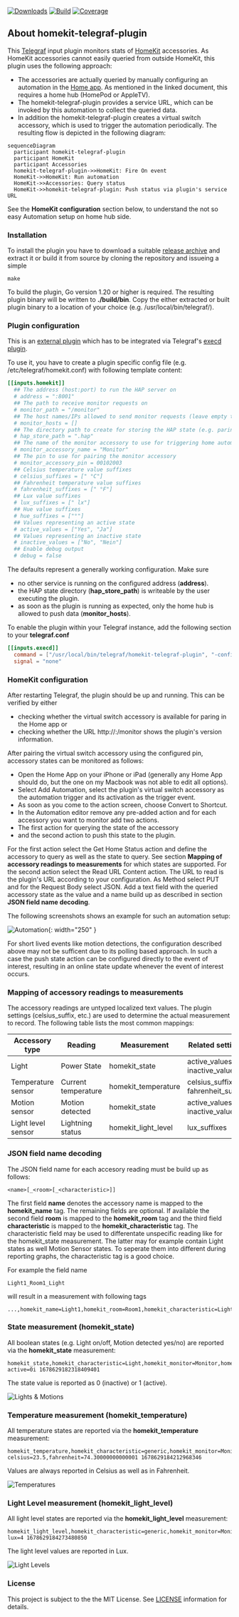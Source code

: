 [![Downloads](https://img.shields.io/github/downloads/hdecarne-github/homekit-telegraf-plugin/total.svg)](https://github.com/hdecarne-github/homekit-telegraf-plugin/releases)
[![Build](https://github.com/hdecarne-github/homekit-telegraf-plugin/actions/workflows/build.yml/badge.svg)](https://github.com/hdecarne-github/homekit-telegraf-plugin/actions/workflows/build.yml)
[![Coverage](https://sonarcloud.io/api/project_badges/measure?project=hdecarne-github_homekit-telegraf-plugin&metric=coverage)](https://sonarcloud.io/summary/new_code?id=hdecarne-github_homekit-telegraf-plugin)

## About homekit-telegraf-plugin
This [Telegraf](https://github.com/influxdata/telegraf) input plugin monitors stats of [HomeKit](https://en.wikipedia.org/wiki/HomeKit) accessories. As HomeKit accessories cannot easily queried from outside HomeKit, this plugin uses the following approach:
- The accessories are actually queried by manually configuring an automation in the [Home app](https://support.apple.com/en-us/HT208940). As mentioned in the linked document, this requires a home hub (HomePod or AppleTV).
- The homekit-telegraf-plugin provides a service URL, which can be invoked by this automation to collect the queried data.
- In addition the homekit-telegraf-plugin creates a virtual switch accessory, which is used to trigger the automation periodically.
The resulting flow is depicted in the following diagram:

```mermaid
sequenceDiagram
  participant homekit-telegraf-plugin
  participant HomeKit
  participant Accessories
  homekit-telegraf-plugin->>HomeKit: Fire On event
  HomeKit->>HomeKit: Run automation
  HomeKit->>Accessories: Query status
  HomeKit->>homekit-telegraf-plugin: Push status via plugin's service URL
```

See the **HomeKit configuration** section below, to understand the not so easy Automation setup on home hub side.

### Installation
To install the plugin you have to download a suitable [release archive](https://github.com/hdecarne-github/homekit-telegraf-plugin/releases) and extract it or build it from source by cloning the repository and issueing a simple
```
make
```
To build the plugin, Go version 1.20 or higher is required. The resulting plugin binary will be written to **./build/bin**.
Copy the either extracted or built plugin binary to a location of your choice (e.g. /usr/local/bin/telegraf/).

### Plugin configuration
This is an [external plugin](https://github.com/influxdata/telegraf/blob/master/docs/EXTERNAL_PLUGINS.md) which has to be integrated via Telegraf's [execd plugin](https://github.com/influxdata/telegraf/tree/master/plugins/inputs/execd).

To use it, you have to create a plugin specific config file (e.g. /etc/telegraf/homekit.conf) with following template content:
```toml
[[inputs.homekit]]
  ## The address (host:port) to run the HAP server on
  # address = ":8001"
  ## The path to receive monitor requests on
  # monitor_path = "/monitor"
  ## The host names/IPs allowed to send monitor requests (leave empty to allow any host)
  # monitor_hosts = []
  ## The directory path to create for storing the HAP state (e.g. paring state)
  # hap_store_path = ".hap"
  ## The name of the monitor accessory to use for triggering home automation
  # monitor_accessory_name = "Monitor"
  ## The pin to use for pairing the monitor accessory
  # monitor_accessory_pin = 00102003
  ## Celsius temperature value suffixes
  # celsius_suffixes = [" °C"]
  ## Fahrenheit temperature value suffixes
  # fahrenheit_suffixes = [" °F"]
  ## Lux value suffixes
  # lux_suffixes = [" lx"]
  ## Hue value suffixes
  # hue_suffixes = ["°"]
  ## Values representing an active state
  # active_values = ["Yes", "Ja"]
  ## Values representing an inactive state
  # inactive_values = ["No", "Nein"]
  ## Enable debug output
  # debug = false
```
The defaults represent a generally working configuration. Make sure
 - no other service is running on the configured address (**address**).
 - the HAP state directory (**hap_store_path**) is writeable by the user executing the plugin.
 - as soon as the plugin is running as expected, only the home hub is allowed to push data (**monitor_hosts**).

To enable the plugin within your Telegraf instance, add the following section to your **telegraf.conf**
```toml
[[inputs.execd]]
  command = ["/usr/local/bin/telegraf/homekit-telegraf-plugin", "-config", "/etc/telegraf/homekt.conf", "-poll_interval", "600s"]
  signal = "none"
```

### HomeKit configuration
After restarting Telegraf, the plugin should be up and running. This can be verified by either
- checking whether the virtual switch accessory is available for paring in the Home app or
- checking whether the URL http://<Telegraf host>:<plugin address port>/monitor shows the plugin's version information.

After pairing the virtual switch accessory using the configured pin, accessory states can be monitored as follows:

- Open the Home App on your iPhone or iPad (generally any Home App should do, but the one on my Macbook was not able to edit all options).
- Select Add Automation, select the plugin's virtual switch accessory as the automation trigger and its activation as the trigger event.
- As soon as you come to the action screen, choose Convert to Shortcut.
- In the Automation editor remove any pre-added action and for each accessory you want to monitor add two actions.
- The first action for querying the state of the accessory
- and the second action to push this state to the plugin.

For the first action select the Get Home Status action and define the accessory to query as well as the state to query. See section **Mapping of accessory readings to measurements** for which states are supported.
For the second action select the Read URL Content action. The URL to read is the plugin's URL according to your configuration. As Method select PUT and for the Request Body select JSON. Add a text field with the queried accessory state as the value and a name build up as described in section **JSON field name decoding**.

The following screenshots shows an example for such an automation setup:

![Automation](screen_automation.png){: width="250" }

For short lived events like motion detections, the configuration described above may not be sufficent due to its polling based approach.
In such a case the push state action can be configured directly to the event of interest, resulting in an online state update whenever the
event of interest occurs.

### Mapping of accessory readings to measurements
The accessory readings are untyped localized text values. The plugin settings (celsius_suffix, etc.) are used to determine the actual
measurement to record. The following table lists the most common mappings:

| Accessory type | Reading | Measurement | Related setting(s) |
|---|---|---|---|
| Light | Power State | homekit_state | active_values, inactive_values |
| Temperature sensor | Current temperature | homekit_temperature | celsius_suffixes, fahrenheit_suffixes |
| Motion sensor | Motion detected | homekit_state | active_values, inactive_values |
| Light level sensor | Lightning status | homekit_light_level | lux_suffixes |

### JSON field name decoding
The JSON field name for each accesory reading must be build up as follows:

```
<name>[_<room>[_<characteristic>]]
```

The first field **name** denotes the accessory name is mapped to the **homekit_name** tag. The remaining fields are optional. If available the second field **room** is mapped to the **homekit_room** tag and the third field **characteristic** is mapped to the **homekit_characteristic** tag. The characteristic field may be used to differentate unspecific reading like for the homekit_state measurement. The latter may for example contain Light states as well Motion Sensor states. To seperate them into different during reporting graphs, the characteristic tag is a good choice.

For example the field name

```
Light1_Room1_Light
```
will result in a measurement with following tags
```
...,homekit_name=Light1,homekit_room=Room1,homekit_characteristic=Light,...
```

### State measurement (homekit_state)
All boolean states (e.g. Light on/off, Motion detected yes/no) are reported via the **homekit_state** measurement:
```
homekit_state,homekit_characteristic=Light,homekit_monitor=Monitor,homekit_name=Light1,homekit_room=Room1 active=0i 1678629182318409401
```
The state value is reported as 0 (inactive) or 1 (active).

![Lights & Motions](screen_lights_and_motions.png)

### Temperature measurement (homekit_temperature)
All temperature states are reported via the **homekit_temperature** measurement:
```
homekit_temperature,homekit_characteristic=generic,homekit_monitor=Monitor,homekit_name=Heater1,homekit_room=Room1 celsius=23.5,fahrenheit=74.30000000000001 1678629184212968346
```
Values are always reported in Celsius as well as in Fahrenheit.

![Temperatures](screen_temperatures.png)

### Light Level measurement (homekit_light_level)
All light level states are reported via the **homekit_light_level** measurement:
```
homekit_light_level,homekit_characteristic=generic,homekit_monitor=Monitor,homekit_name=Sensor1,homekit_room=Room1 lux=4 1678629184273480850
```
The light level values are reported in Lux.

![Light Levels](screen_light_levels.png)

### License
This project is subject to the the MIT License.
See [LICENSE](./LICENSE) information for details.